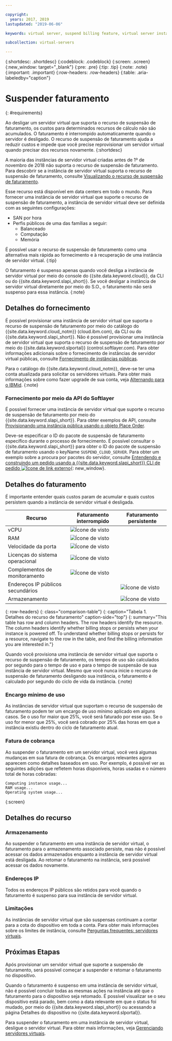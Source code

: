 ```yaml
---

copyright:
  years: 2017, 2019
lastupdated: "2019-06-06"

keywords: virtual server, suspend billing feature, virtual server instances, suspend billing

subcollection: virtual-servers

---
```


{:shortdesc: .shortdesc}
{:codeblock: .codeblock}
{:screen: .screen}
{:new_window: target="_blank"}
{:pre: .pre}
{:tip: .tip}
{:note: .note}
{:important: .important}
{:row-headers: .row-headers}
{:table: .aria-labeledby="caption"}

# Suspender faturamento
{: #requirements}

Ao desligar um servidor virtual que suporta o recurso de suspensão de faturamento, os custos
para determinados recursos de cálculo não são acumulados. O faturamento é interrompido automaticamente quando o servidor é desligado. O recurso de suspensão de faturamento ajuda a reduzir custos e impede que você precise reprovisionar um servidor virtual quando precisar dos recursos novamente.
{:shortdesc}

A maioria das instâncias de servidor virtual criadas antes de 1º de novembro de 2018 não suporta o recurso de
suspensão de faturamento. Para descobrir se a instância de servidor virtual suporta o recurso de suspensão de
faturamento, consulte [Visualizando o recurso de suspensão de faturamento](/docs/vsi?topic=virtual-servers-viewing-suspend-billing-feature).

Esse recurso está disponível em data centers em todo o mundo. Para fornecer uma instância de servidor virtual que
suporte o recurso de suspensão de faturamento, a instância de servidor virtual deve ser definida com as seguintes
configurações:

* SAN por hora
* Perfis públicos de uma das famílias a seguir:
  * Balanceado
  * Computação
  * Memória

É possível usar o recurso de suspensão de faturamento como uma alternativa mais rápida ao fornecimento e à
recuperação de uma instância de servidor virtual.
{:tip}

O faturamento é suspenso apenas quando você desliga a instância de servidor virtual por meio do console do {{site.data.keyword.cloud}}, da CLI ou do {{site.data.keyword.slapi_short}}. Se você desligar a instância de servidor virtual diretamente por meio do S.O., o faturamento não será suspenso para essa instância.
{:note}

## Detalhes do fornecimento

É possível provisionar uma instância de servidor virtual que suporta o recurso de suspensão de faturamento por meio do catálogo do {{site.data.keyword.cloud_notm}} (cloud.ibm.com), da CLI ou do {{site.data.keyword.slapi_short}}. Não é possível provisionar uma instância de servidor virtual que suporta o recurso de suspensão de faturamento por meio do {{site.data.keyword.slportal}} (control.softlayer.com). Para
obter informações adicionais sobre o fornecimento de instâncias de servidor virtual públicas, consulte
[Fornecimento de instâncias públicas](/docs/vsi?topic=virtual-servers-ordering-vs-public#ordering-vs-public).

Para o catálogo do {{site.data.keyword.cloud_notm}}, deve-se ter uma conta atualizada para solicitar
os servidores virtuais. Para obter mais informações sobre como fazer upgrade de sua conta, veja [Alternando para o IBMid](/docs/account?topic=account-unifyingaccounts#unifyingaccounts).
{:note}

### Fornecimento por meio da API do Softlayer
É possível fornecer uma instância de servidor virtual que suporte o recurso de suspensão de faturamento por meio do {{site.data.keyword.slapi_short}}. Para obter exemplos de API, consulte [Provisionando uma instância pública usando o objeto Place Order](/docs/vsi?topic=virtual-servers-api-rest-public#provisioning-a-public-instance-using-place-order-object).

Deve-se especificar o ID do pacote de suspensão de faturamento específico durante o processo de fornecimento. É possível consultar o {{site.data.keyword.slapi_short}} para obter o ID do pacote de suspensão de faturamento usando o keyName `SUSPEND_CLOUD_SERVER`. Para obter um exemplo sobre a procura por pacotes do servidor, consulte [Entendendo e construindo um pedido usando a {{site.data.keyword.slapi_short}} CLI de pedido ![Ícone de link externo](../icons/launch-glyph.svg "Ícone de link externo")](https://softlayer.github.io/article/understanding-ordering/){: new_window}.

## Detalhes do faturamento

É importante entender quais custos param de acumular e quais custos persistem quando a instância de servidor virtual é desligada.

| Recurso                      | Faturamento interrompido   | Faturamento persistente |
| ----------------------------- | ----------------- | ---------------- |
| vCPU                          | ![Ícone de visto](../../icons/checkmark-icon.svg) |                  |
| RAM                           | ![Ícone de visto](../../icons/checkmark-icon.svg) |                  |
| Velocidade da porta                    | ![Ícone de visto](../../icons/checkmark-icon.svg) |                  |
| Licenças do sistema operacional     | ![Ícone de visto](../../icons/checkmark-icon.svg) |                  |
| Complementos de monitoramento          | ![Ícone de visto](../../icons/checkmark-icon.svg) |                  |
| Endereços IP públicos secundários |                   | ![Ícone de visto](../../icons/checkmark-icon.svg) |
| Armazenamento                       |                   | ![Ícone de visto](../../icons/checkmark-icon.svg) |
{: row-headers}
{: class="comparison-table"}
{: caption="Tabela 1. Detalhes do recurso de faturamento" caption-side="top"}
{: summary="This table has row and column headers. The row headers identify the resource. The column headers identify whether billing stops or persists when your instance is powered off. To understand whether billing stops or persists for a resource, navigate to the row in the table, and find the billing information you are interested in."}  

Quando você provisiona uma instância de servidor virtual que suporta o recurso de suspensão de faturamento, os tempos de uso são calculados por segundo para o tempo de uso e para o tempo de suspensão de sua instância de servidor virtual. Mesmo que você nunca inicie o recurso de suspensão de faturamento desligando sua instância, o faturamento é calculado por segundo do ciclo de vida da instância.
{:note}

### Encargo mínimo de uso
As instâncias de servidor virtual que suportam o recurso de suspensão de faturamento podem ter um encargo de uso
mínimo aplicado em alguns casos. Se o uso for maior que 25%, você será faturado por esse uso. Se o uso for menor que 25%, você será cobrado por 25% das horas em que a instância existiu dentro do ciclo de faturamento atual.

### Fatura de cobrança
Ao suspender o faturamento em um servidor virtual, você verá algumas mudanças em sua fatura de cobrança. Os encargos relevantes agora aparecem como detalhes baseados em uso. Por exemplo, é possível ver as seguintes adições que refletem horas disponíveis, horas usadas e o número total de horas cobradas:

```
Computing instance usage...
RAM usage...
Operating system usage...
```
{:screen}

## Detalhes do recurso

### Armazenamento

Ao suspender o faturamento em uma instância de servidor virtual, o faturamento para o armazenamento
associado persiste, mas não é possível acessar os dados armazenados enquanto a instância de servidor virtual está
desligada. Ao retomar o faturamento na instância, será possível acessar os dados novamente.

### Endereços IP

Todos os endereços IP públicos são retidos para você quando o faturamento é suspenso para sua instância de servidor virtual.

### Limitações

As instâncias de servidor virtual que são suspensas continuam a contar para a cota do dispositivo em toda a
conta. Para obter mais informações sobre os limites de instância, consulte [Perguntas frequentes: servidores virtuais](/docs/vsi?topic=virtual-servers-faqs-virtual-servers#concurrent).

## Próximas Etapas
Após provisionar um servidor virtual que suporte a suspensão de faturamento, será possível começar a suspender e retomar o faturamento no dispositivo.

Quando o faturamento é suspenso em uma instância de servidor virtual, não é possível concluir todas as mesmas
ações na instância até que o faturamento para o dispositivo seja retomado. É possível visualizar se o seu dispositivo está parado, bem como a data relevante em que o status foi mudado, por meio do {{site.data.keyword.slapi_short}} ou acessando a página Detalhes do dispositivo no {{site.data.keyword.slportal}}.

Para suspender o faturamento em uma instância de servidor virtual, desligue o servidor virtual. Para obter mais informações, veja [Gerenciando servidores virtuais](/docs/vsi?topic=virtual-servers-managing-virtual-servers).
